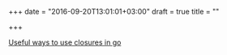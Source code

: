 +++
date = "2016-09-20T13:01:01+03:00"
draft = true
title = ""

+++

<p><a href="http://www.calhoun.io/5-useful-ways-to-use-closures-in-go">Useful ways to use closures in go</a></p>
